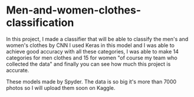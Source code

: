 # Men-and-women-clothes-classification
In this project, I made a classifier that will be able to classify the men's and women's clothes by CNN I used Keras in this model and I was able to achieve good accuracy with all these categories, I was able to make 14 categories for men clothes and 15 for women "of course my team who collected the data" and finally you can see how much this project is accurate.

These models made by Spyder.
The data is so big it's more than 7000 photos so I will upload them soon on Kaggle.
